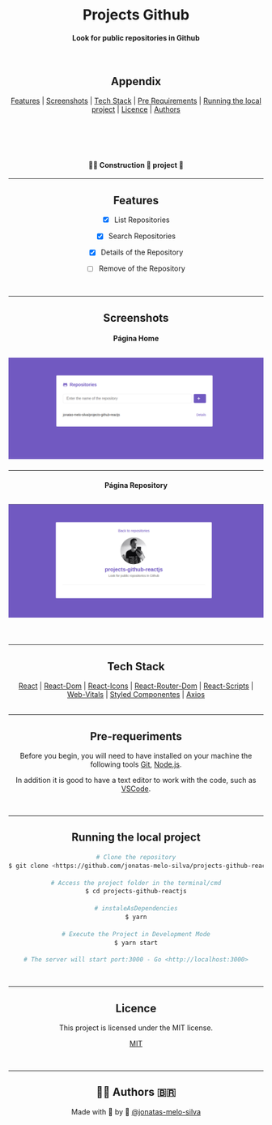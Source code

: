 <header>
  <h1 align="center" >Projects Github</h1>

  <h4 align="center" >Look for public repositories in Github</h4>

  <br>

  <h2 align="center">Appendix</h2>

  <nav align="center">
    <a href="#features">Features</a> |
    <a href="#screenshots">Screenshots</a> |
    <a href="#tech-stack">Tech Stack</a> |
    <a href="#pre-requirements">Pre Requirements</a> |
    <a href="#running-the-local-project">Running the local project</a> |
    <a href="#licence">Licence</a> |
    <a href="#authors">Authors</a>
  </nav>
</header>

<br>

<h4 align="center">👨‍💻️  Construction  🚧️  project  🚀️</h4>

<hr>

<main>
  <section id="features" align="center">
    <h2>Features</h2>

- [x] List Repositories
- [x] Search Repositories
- [x] Details of the Repository
- [ ] Remove of the Repository

  </section>

  <br>
  <hr>

  <section id="screenshots" align="center">
    <h2>Screenshots</h2>

    <h4>Página Home</h4>
    <h2><img src="./github/home.png" alt="Página home"></h2>

    <hr>

    <h4>Página Repository</h4>
    <h2><img src="./github/repositories.png" alt="Página Repository"></h2>

  </section>

  <br>
  <hr>

  <section id="tech-stack" align="center">
    <h2 >Tech Stack</h2>
    <nav>
      <a href="https://www.npmjs.com/package/react">React</a> |
      <a href="https://www.npmjs.com/package/react-dom">React-Dom</a> |
      <a href="https://www.npmjs.com/package/react-icons">React-Icons</a> |
      <a href="https://www.npmjs.com/package/react-router-dom">React-Router-Dom</a> |
      <a href="https://www.npmjs.com/package/react-scripts">React-Scripts</a> |
      <a href="https://www.npmjs.com/package/web-vitals">Web-Vitals</a> |
      <a href="https://www.npmjs.com/package/styled-components">Styled Componentes</a> |
      <a href="https://www.npmjs.com/package/axios">Axios</a>
      </nav>
  </section>

  <br>
  <hr>

  <section id="pre-requirements" align="center">
    <h2>Pre-requeriments</h2>
    <p>Before you begin, you will need to have installed on your machine the following tools
      <a href="https://git-scm.com/">Git</a>, <a href="https://nodejs.org/en/">Node.js</a>.
    </p>
    <p>In addition it is good to have a text editor to work with the code, such as
      <a href="https://code.visualstudio.com/">VSCode</a>.
    </p>
  </section>

  <br>
  <hr>

  <section id="running-the-local-project" align="center">
    <h2>Running the local project</h2>

```bash
# Clone the repository
$ git clone <https://github.com/jonatas-melo-silva/projects-github-reactjs.git>

# Access the project folder in the terminal/cmd
$ cd projects-github-reactjs

# instaleAsDependencies
$ yarn

# Execute the Project in Development Mode
$ yarn start

# The server will start port:3000 - Go <http://localhost:3000>
```

  </section>

  <br>
  <hr>

  <section id="licence" align="center">
    <h2>Licence</h2>
    <p>This project is licensed under the MIT license.</p>

[MIT](https://choosealicense.com/licenses/mit/)

  </section>

  <br>
  <hr>

  <section id="authors" align="center">
    <h2>👨‍💻️ Authors 🇧🇷</h2>

Made with 💜️ by 👦️ [@jonatas-melo-silva](https://github.com/jonatas-melo-silva)

  </section>
</main>
